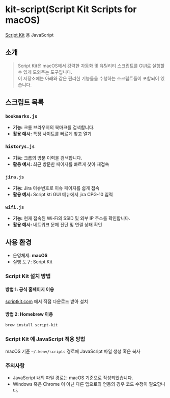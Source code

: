 # kit-script(Script Kit Scripts for macOS)
[Script Kit](https://www.scriptkit.com) 용 JavaScript

## 소개

> Script Kit은 macOS에서 강력한 자동화 및 유틸리티 스크립트를 GUI로 실행할 수 있게 도와주는 도구입니다.  
> 이 저장소에는 아래와 같은 편리한 기능들을 수행하는 스크립트들이 포함되어 있습니다.

## 스크립트 목록

### `bookmarks.js`
- **기능:** 크롬 브라우저의 북마크를 검색합니다.
- **활용 예시:** 특정 사이트를 빠르게 찾고 열기

### `historys.js`
- **기능:** 크롬의 방문 이력을 검색합니다.
- **활용 예시:** 최근 방문한 페이지를 빠르게 찾아 재접속

### `jira.js`
- **기능:** Jira 이슈번호로 이슈 페이지를 쉽게 접속
- **활용 예시:** Script kti GUI 메뉴에서 jira CPG-10 입력

### `wifi.js`
- **기능:** 현재 접속된 Wi-Fi의 SSID 및 외부 IP 주소를 확인합니다.
- **활용 예시:** 네트워크 문제 진단 및 연결 상태 확인


## 사용 환경

- 운영체제: **macOS**
- 실행 도구: Script Kit

### Script Kit 설치 방법

#### 방법 1: 공식 홈페이지 이용
[scriptkit.com](https://scriptkit.com) 에서 직접 다운로드 받아 설치

#### 방법 2: Homebrew 이용
```bash
brew install script-kit
```

### Script Kit 에 JavaScript 적용 방법
macOS 기준 `~/.kenv/scripts` 경로에 JavaScript 파일 생성 혹은 복사

### 주의사항
* JavaScript 내의 파일 경로는 macOS 기준으로 작성되었습니다.
* Windows 혹은 Chrome 이 아닌 다른 앱으로의 연동의 경우 코드 수정이 필요합니다.
